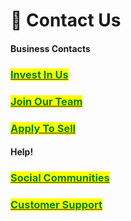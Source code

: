 # 💬 Contact Us

#### Business Contacts

### <mark style="color:green;"></mark>[<mark style="color:green;">Invest In Us</mark>](invest-in-us.md)<mark style="color:green;"></mark>

### <mark style="color:green;"></mark>[<mark style="color:green;">Join Our Team</mark>](join-our-team.md)<mark style="color:green;"></mark>

### <mark style="color:green;"></mark>[<mark style="color:green;">Apply To Sell</mark>](apply-to-sell.md)<mark style="color:green;"></mark>

#### Help!

### <mark style="color:green;"></mark>[<mark style="color:green;">Social Communities</mark>](social-communities.md)<mark style="color:green;"></mark>

### <mark style="color:green;"></mark>[<mark style="color:green;">Customer Support</mark>](customer-support.md)<mark style="color:green;"></mark>
